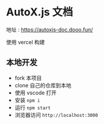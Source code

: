 # AutoX.js 文档

地址 : https://autoxjs-doc.dooo.fun/

使用 vercel 构建

## 本地开发

- fork 本项目
- clone 自己的仓库到本地
- 使用 vscode 打开
- 安装 `npm i`
- 运行 `npm start`
- 浏览器访问 `http://localhost:3000`
